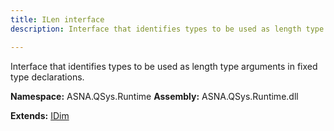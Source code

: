 ```yaml
---
title: ILen interface
description: Interface that identifies types to be used as length type arguments in fixed type declarations.

---
```


Interface that identifies types to be used as length type arguments in fixed type declarations.

**Namespace:** ASNA.QSys.Runtime
**Assembly:** ASNA.QSys.Runtime.dll

**Extends:** [IDim](/reference/runtime/qsys-runtime/i-dim.html)
<br>
<br>
